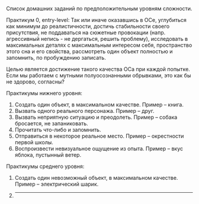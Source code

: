 Список домашних заданий по предположительным уровням сложности.


Практикум 0, entry-level: Так или иначе оказавшись в ОСе, углубиться как минимум до реалистичности, достичь стабильности своего присутствия, не поддаваться на сюжетные провокации (напр. агрессивный непись - не дергаться, решить проблему), исследовать в максимальных деталях с максимальным интересом себя, пространство этого сна и его свойства, рассмотреть один объект полностью и запомнить, по пробуждению записать.


Целью является достижение такого качества ОСа при каждой попытке. Если мы работаем с мутными полуосознанными обрывками, это как бы не здорово, согласны?


Практикумы нижнего уровня:


1. Создать один объект, в максимальном качестве. Пример – книга.
2. Вызвать одного реального персонажа. Пример – друг.
3. Вызвать неприятную ситуацию и преодолеть. Пример – собака бросается, не запаниковать.
4. Прочитать что-либо и запомнить.
5. Отправиться в некоторое реальное место. Пример – окрестности первой школы.
6. Воспроизвести невизуальное ощущение из опыта. Пример – вкус яблока, пустынный ветер.


Практикумы среднего уровня:


1. Создать один невозможный объект, в максимальном качестве. Пример – электрический шарик.
2. ________________
